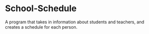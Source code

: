# School-Schedule
A program that takes in information about students and teachers, and creates a schedule for each person.

